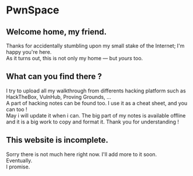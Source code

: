 # PwnSpace

## Welcome home, my friend.

Thanks for accidentally stumbling upon my small stake of the Internet; I'm happy you're here.  
As it turns out, this is not only my home — but _yours_ too.

## What can you find there ?

I try to upload all my walkthrough from differents hacking platform such as HackTheBox, VulnHub, Proving Grounds, ...  
A part of hacking notes can be found too. I use it as a cheat sheet, and you can too !  
May i will update it when i can. The big part of my notes is available offline and it is a big work to copy and format it. Thank you for understanding !

## This website is incomplete.

Sorry there is not much here right now. I'll add more to it soon.  
Eventually.  
I promise.



